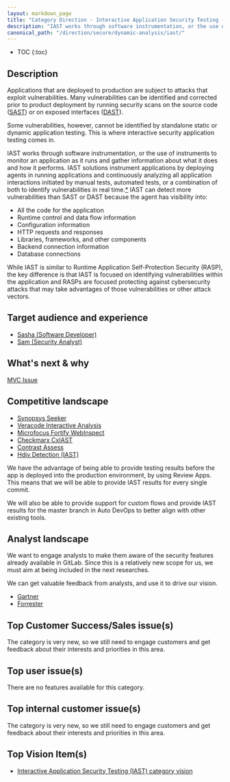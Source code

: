 ```yaml
---
layout: markdown_page
title: "Category Direction - Interactive Application Security Testing (IAST)"
description: "IAST works through software instrumentation, or the use of instruments to monitor an application as it runs and gather information. Learn more!"
canonical_path: "/direction/secure/dynamic-analysis/iast/"
---
```


- TOC
{:toc}

## Description

<!-- A good description of what your category is. If there are
special considerations for your strategy or how you plan to prioritize, the
description is a great place to include it. Please include usecases, personas,
and user journeys into this section. -->

Applications that are deployed to production are subject to attacks that exploit vulnerabilities. Many vulnerabilities can be identified and corrected prior to product deployment by running security scans on the source code ([SAST](https://docs.gitlab.com/ee/user/application_security/sast/)) or on exposed interfaces ([DAST](https://docs.gitlab.com/ee/user/application_security/dast/)).

Some vulnerabilities, however, cannot be identified by standalone static or dynamic application testing. This is where interactive security application testing comes in.

IAST works through software instrumentation, or the use of instruments to monitor an application as it runs and gather information about what it does and how it performs. IAST solutions instrument applications by deploying agents in running applications and continuously analyzing all application interactions initiated by manual tests, automated tests, or a combination of both to identify vulnerabilities in real time.[*](https://www.synopsys.com/software-integrity/resources/knowledge-database/what-is-iast.html) IAST can detect more vulnerabilities than SAST or DAST because the agent has visibility into:

* All the code for the application
* Runtime control and data flow information
* Configuration information
* HTTP requests and responses
* Libraries, frameworks, and other components
* Backend connection information
* Database connections

While IAST is similar to Runtime Application Self-Protection Security (RASP), the key difference is that IAST is focused on identifying vulnerabilities within the application and RASPs are focused protecting against cybersecurity attacks that may take advantages of those vulnerabilities or other attack vectors.

## Target audience and experience
<!-- An overview of the personas involved in this category. An overview
of the evolving user journeys as the category progresses through minimal,
viable, complete and lovable maturity levels.-->
- [Sasha (Software Developer)](https://about.gitlab.com/handbook/product/personas/#sasha-software-developer)
- [Sam (Security Analyst)](https://about.gitlab.com/handbook/product/personas/#sam-security-analyst)

## What's next & why
[MVC Issue](https://gitlab.com/gitlab-org/gitlab/issues/4743)

<!-- ## Maturity Plan -->  
 
## Competitive landscape
- [Synopsys Seeker](https://www.synopsys.com/software-integrity/security-testing/interactive-application-security-testing.html)
- [Veracode Interactive Analysis](https://www.veracode.com/products/interactive-analysis-iast)
- [Microfocus Fortify WebInspect](https://www.microfocus.com/en-us/products/webinspect-dynamic-analysis-dast/overview)
- [Checkmarx CxIAST](https://www.checkmarx.com/products/interactive-application-security-testing)
- [Contrast Assess](https://www.contrastsecurity.com/interactive-application-security-testing-iast)
- [Hdiv Detection (IAST)](https://hdivsecurity.com/interactive-application-security-testing-iast)

We have the advantage of being able to provide testing results before the app is deployed into the production environment, by using Review Apps. This means that we will be able to provide IAST results for every single commit.

We will also be able to provide support for custom flows and provide IAST results for the master branch in Auto DevOps to better align with other existing tools.

## Analyst landscape
<!-- What analysts and/or thought leaders in the space talking about, what are one or two issues
that will help us stay relevant from their perspective.-->
We want to engage analysts to make them aware of the security features already available in GitLab. Since this is a relatively new scope for us, we must aim at being included in the next researches.

We can get valuable feedback from analysts, and use it to drive our vision.

- [Gartner](https://www.gartner.com/reviews/market/application-security-testing)
- [Forrester](https://www.forrester.com/report/Predictions+2019+Cybersecurity/-/E-RES144821)

## Top Customer Success/Sales issue(s)
<!-- These can be sourced from the CS/Sales top issue labels when available, internal
surveys, or from your conversations with them.-->
The category is very new, so we still need to engage customers and get feedback about their interests and priorities in this area.

## Top user issue(s)
<!-- This is probably the top popular issue from the category (i.e. the one with the most
thumbs-up), but you may have a different item coming out of customer calls.-->
There are no features available for this category.

## Top internal customer issue(s)
<!-- These are sourced from internal customers wanting to [dogfood](/handbook/values/#dogfooding)
the product.-->
The category is very new, so we still need to engage customers and get feedback about their interests and priorities in this area.

## Top Vision Item(s)
<!-- What's the most important thing to move your vision forward?-->
- [Interactive Application Security Testing (IAST) category vision](https://gitlab.com/groups/gitlab-org/-/epics/344)
